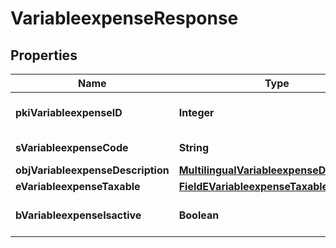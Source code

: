 

# VariableexpenseResponse

## Properties

Name | Type | Description | Notes
------------ | ------------- | ------------- | -------------
**pkiVariableexpenseID** | **Integer** | The unique ID of the Variableexpense | 
**sVariableexpenseCode** | **String** | The code of the Variableexpense |  [optional]
**objVariableexpenseDescription** | [**MultilingualVariableexpenseDescription**](MultilingualVariableexpenseDescription.md) |  | 
**eVariableexpenseTaxable** | [**FieldEVariableexpenseTaxable**](FieldEVariableexpenseTaxable.md) |  |  [optional]
**bVariableexpenseIsactive** | **Boolean** | Whether the variableexpense is active or not |  [optional]




